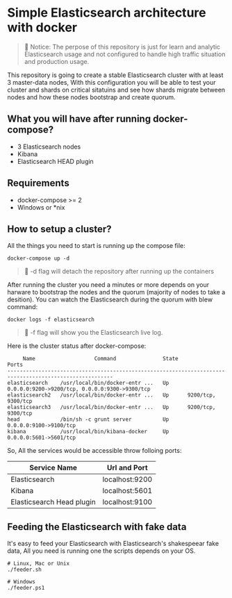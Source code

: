 # Simple Elasticsearch architecture with docker

> :bell: Notice: The perpose of this repository is just for learn and analytic Elasticsearch usage and not configured to handle high traffic situation and production usage. 

This repository is going to create a stable Elasticsearch cluster with at least 3 master-data nodes, With this configuration you will be able to test your cluster and shards on critical sitatuins and see how shards migrate between nodes and how these nodes bootstrap and create quorum.

## What you will have after running docker-compose?
* 3 Elasticsearch nodes
* Kibana
* Elasticsearch HEAD plugin

## Requirements
* docker-compose >= 2
* Windows or *nix

## How to setup a cluster?
All the things you need to start is running up the compose file:
```
docker-compose up -d
```
> :small_orange_diamond: -d flag will detach the repository after running up the containers

After running the cluster you need a minutes or more depends on your harware to bootstrap the nodes and the quorum (majority of nodes to take a desition).
You can watch the Elasticsearch during the quorum with blew command:

```
docker logs -f elasticsearch
```
> :small_orange_diamond: -f flag will show you the Elasticsearch live log.

Here is the cluster status after docker-compose:
```
     Name                   Command               State                       Ports                     
--------------------------------------------------------------------------------------------------------
elasticsearch    /usr/local/bin/docker-entr ...   Up      0.0.0.0:9200->9200/tcp, 0.0.0.0:9300->9300/tcp
elasticsearch2   /usr/local/bin/docker-entr ...   Up      9200/tcp, 9300/tcp                            
elasticsearch3   /usr/local/bin/docker-entr ...   Up      9200/tcp, 9300/tcp                            
head             /bin/sh -c grunt server          Up      0.0.0.0:9100->9100/tcp                        
kibana           /usr/local/bin/kibana-docker     Up      0.0.0.0:5601->5601/tcp 
```
So, All the services would be accessible throw folloing ports:

Service Name | Url and Port
------------ | -------------
Elasticsearch | localhost:9200
Kibana | localhost:5601
Elasticsearch Head plugin | localhost:9100

## Feeding the Elasticsearch with fake data
It's easy to feed your Elasticsearch with Elasticsearch's shakespeear fake data, All you need is running one the scripts depends on your OS.
```
# Linux, Mac or Unix
./feeder.sh

# Windows
./feeder.ps1
```
